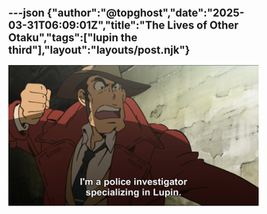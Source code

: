 ---json
{"author":"@topghost","date":"2025-03-31T06:09:01Z","title":"The Lives of Other Otaku","tags":["lupin the third"],"layout":"layouts/post.njk"}
---

![Zenigata raising his fist as he shouts &#x22;I&#x27;m a police investigator specializing in Lupin&#x22;](/attachments/2025/3/31/30%2010%2045%2028%20PM%20(Plex).jpg)
